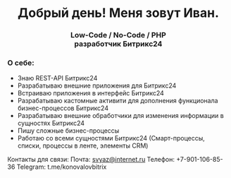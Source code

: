 <div id="header" align="center">
<h1>Добрый день! Меня зовут Иван.</h1>
<h3>Low-Code / No-Code / PHP <br> разработчик Битрикс24</h3>
</div>

### О себе:
- Знаю REST-API Битрикс24
- Разрабатываю внешние приложения для Битрикс24
- Встраиваю приложения в интерфейс Битрикс24
- Разрабатываю кастомные активити для дополнения функционала бизнес-процессов Битрикс24
- Разрабатываю внешние обработчики для изменения информации в сущностях Битрикс24
- Пишу сложные бизнес-процессы
- Работаю со всеми сущностями Битрикс24 (Смарт-процессы, списки, процессы в ленте, элементы CRM)

Контакты для связи: 
Почта: svyaz@internet.ru
Телефон: +7-901-106-85-36
Telegram: t.me/konovalovbitrix
